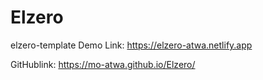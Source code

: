 # Elzero
elzero-template
Demo Link: https://elzero-atwa.netlify.app

GitHublink: https://mo-atwa.github.io/Elzero/
